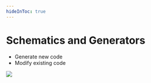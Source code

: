 ```yaml
---
hideInToc: true
---
```


# Schematics and Generators

- Generate new code
- Modify existing code

<img class="w-128" src="/schematics.gif">

<!--
Gif on the left text on the right
-->
